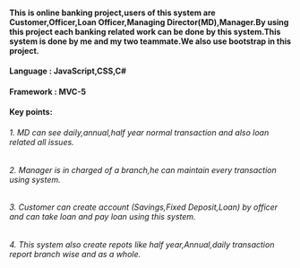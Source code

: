 #### This is online banking project,users of this system are Customer,Officer,Loan Officer,Managing Director(MD),Manager.By using this project each banking related work can be done by this system.This system is done by me and my two teammate.We also use bootstrap in this project.
#### Language : JavaScript,CSS,C#
#### Framework : MVC-5
#### Key points:
###### 1. MD can see daily,annual,half year normal transaction and also loan related all issues.
###### 2. Manager is in charged of a branch,he can maintain every transaction using system.
###### 3. Customer can create account (Savings,Fixed Deposit,Loan) by officer and can take loan and pay loan using this system.
###### 4. This system also create repots like half year,Annual,daily transaction report branch wise and as a whole.
